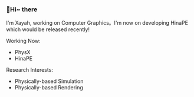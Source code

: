### 👋Hi~ there

I'm Xayah, working on Computer Graphics。I'm now on developing HinaPE which would be released recently!

Working Now:

- PhysX
- HinaPE

Research Interests:

- Physically-based Simulation
- Physically-based Rendering

